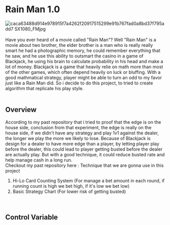 # Rain Man 1.0
![caca63488d914e978915f7a4262f20917515299e91b767fad0a8bd37f795add7 _SX1080_FMjpg_](https://github.com/user-attachments/assets/2f5021a9-748d-4e16-b6a9-ac283aee165e)<br><br>
Have you ever heard of a movie called "Rain Man"? Well "Rain Man" is a movie about two brother, the elder brother is a man who is really really smart he had a photographic memory, he could remember everything that he saw, and he use this ability to outsmart the casino in a game of Blackjack, he using his brain to calculate probability in his head and make a lot of money. Blackjack is a game that heavily relie on math more than most of the other games, which often depend heavily on luck or bluffing. With a good mathmatical strategy, player might be able to turn an odd to my favor just like a Rain Man did. So i decide to do this project, to tried to create algorithm that replicate his play style. <br><br>


## Overview
According to my past repository that i tried to proof that the edge is on the house side, conclusion from that experiment, the edge is really on the house side, if we didn't have any strategy and play 1v1 against the dealer, the longer we play the more we likely to lose. Because of Blackjack is design for a dealer to have more edge than a player, by letting player play before the dealer, this could lead to player getting busted before the dealer are actually play. But with a good technique, it could reduce busted rate and help manage cash in a long run. <br>
Checkout my past repository here : 
Technique that we are gonna use in this project 
1. Hi-Lo Card Counting System (For manage a bet amount in each round, if running count is high we bet high, if it's low we bet low)
2. Basic Strategy Chart (For lower risk of getting busted)
<br>

## Control Variable
